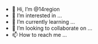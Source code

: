- 👋 Hi, I’m @14region
- 👀 I’m interested in ...
- 🌱 I’m currently learning ...
- 💞️ I’m looking to collaborate on ...
- 📫 How to reach me ...

<!---
14region/14region is a ✨ special ✨ repository because its `README.md` (this file) appears on your GitHub profile.
You can click the Preview link to take a look at your changes.
--->
